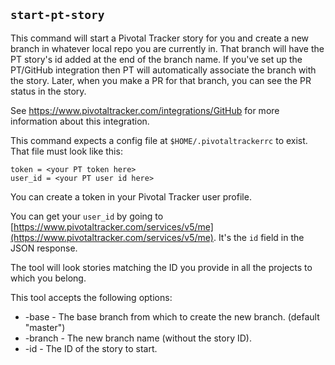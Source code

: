 ## `start-pt-story`

This command will start a Pivotal Tracker story for you and create a new
branch in whatever local repo you are currently in. That branch will have the
PT story's id added at the end of the branch name. If you've set up the
PT/GitHub integration then PT will automatically associate the branch with the
story. Later, when you make a PR for that branch, you can see the PR status in
the story.

See https://www.pivotaltracker.com/integrations/GitHub for more information
about this integration.

This command expects a config file at `$HOME/.pivotaltrackerrc` to exist. That
file must look like this:

    token = <your PT token here>
    user_id = <your PT user id here>

You can create a token in your Pivotal Tracker user profile.

You can get your `user_id` by going to
[https://www.pivotaltracker.com/services/v5/me](https://www.pivotaltracker.com/services/v5/me). It's
the `id` field in the JSON response.

The tool will look stories matching the ID you provide in all the projects to
which you belong.

This tool accepts the following options:

* -base - The base branch from which to create the new branch. (default "master")
* -branch - The new branch name (without the story ID).
* -id - The ID of the story to start.
